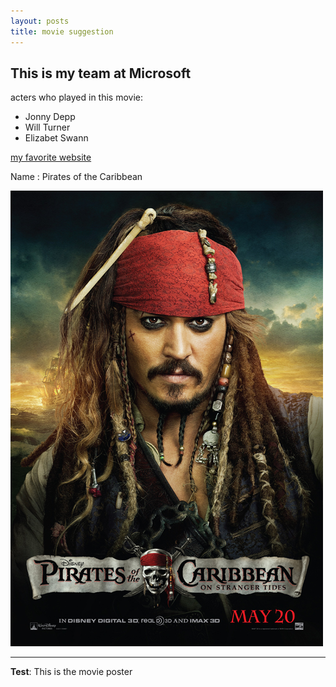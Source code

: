 ```yaml
---
layout: posts
title: movie suggestion
---
```


## This is my team at Microsoft
acters who played in this movie:
- Jonny Depp
- Will Turner
- Elizabet Swann

[my favorite website](http://www.google.com)

Name : Pirates of the Caribbean



![alt text](../assets/images/nf00071411-3.jpg "Team Picture")

---
**Test**: This is the movie poster
